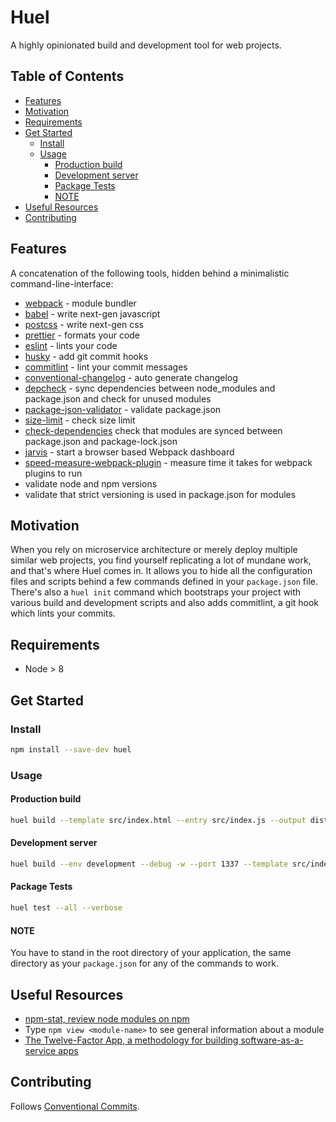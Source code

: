 # Huel

A highly opinionated build and development tool for web projects.

## Table of Contents

* [Features](#features)
* [Motivation](#motivation)
* [Requirements](#requirements)
* [Get Started](#get-started)
  - [Install](#install)
  - [Usage](#usage)
    + [Production build](#production-build)
    + [Development server](#development-server)
    + [Package Tests](#package-tests)
    + [NOTE](#note)
* [Useful Resources](#useful-resources)
* [Contributing](#contributing)

## Features

A concatenation of the following tools, hidden behind a minimalistic command-line-interface:

* [webpack](https://github.com/webpack) - module bundler
* [babel](https://github.com/babel/babel) - write next-gen javascript
* [postcss](https://github.com/postcss/postcss) - write next-gen css
* [prettier](https://github.com/prettier/prettier) - formats your code
* [eslint](https://github.com/eslint/eslint) - lints your code
* [husky](https://github.com/typicode/husky) - add git commit hooks
* [commitlint](https://github.com/marionebl/commitlint) - lint your commit messages
* [conventional-changelog](https://github.com/conventional-changelog/conventional-changelog) - auto generate changelog
* [depcheck](https://github.com/depcheck/depcheck) - sync dependencies between node_modules and package.json and check for unused modules
* [package-json-validator](https://github.com/gorillamania/package.json-validator) - validate package.json
* [size-limit](https://github.com/ai/size-limit) - check size limit
* [check-dependencies](https://github.com/mgol/check-dependencies) check that modules are synced between package.json and package-lock.json
* [jarvis](https://github.com/zouhir/jarvis) - start a browser based Webpack dashboard
* [speed-measure-webpack-plugin](speed-measure-webpack-plugin) - measure time it takes for webpack plugins to run
* validate node and npm versions
* validate that strict versioning is used in package.json for modules

## Motivation

When you rely on microservice architecture or merely deploy multiple similar web projects, you find yourself replicating a lot of mundane work, and that's where Huel comes in. It allows you to hide all the configuration files and scripts behind a few commands defined in your `package.json` file. There's also a `huel init` command which bootstraps your project with various build and development scripts and also adds commitlint, a git hook which lints your commits.

## Requirements

* Node > 8

## Get Started

### Install

```sh
npm install --save-dev huel
```

### Usage

#### Production build

```bash
huel build --template src/index.html --entry src/index.js --output dist/
```

#### Development server

```bash
huel build --env development --debug -w --port 1337 --template src/index.html --entry src/index.js --output dist/
```

#### Package Tests

```bash
huel test --all --verbose
```

#### NOTE

You have to stand in the root directory of your application, the same directory as your `package.json` for any of the commands to work.

## Useful Resources

* [npm-stat, review node modules on npm](https://npm-stat.com/)
* Type `npm view <module-name>` to see general information about a module
* [The Twelve-Factor App, a methodology for building software-as-a-service apps](https://12factor.net/)

## Contributing

Follows [Conventional Commits](https://conventionalcommits.org/).
